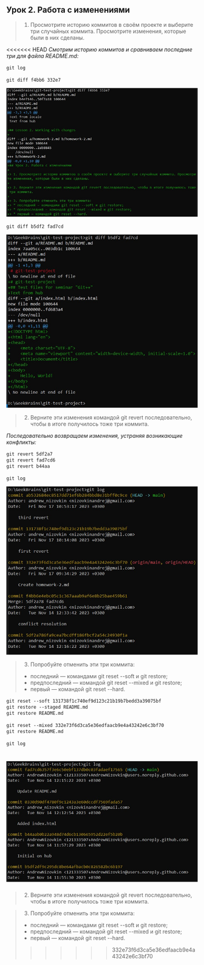 ## Урок 2. Работа с изменениями

> 1. Просмотрите историю коммитов в своём проекте и выберите три случайных коммита. Просмотрите изменения, которые были в них сделаны.

<<<<<<< HEAD
_Смотрим историю коммитов и сравниваем последние три для файла README.md:_

```
git log

git diff f4bb6 332e7

```

![scr-1.jpg](./images/scr-1.jpg)

```
git diff b5df2 fad7cd
```

![scr-2.jpg](./images/scr-2.jpg)


> 2. Верните эти изменения командой git revert последовательно, чтобы в итоге получилось тоже три коммита.

_Последовательно возвращаем изменения, устраняя возникающие конфликты:_

```
git revert 5df2a7
git revert fad7cd6
git revert b44aa

git log
```

![scr-3.jpg](./images/scr-3.jpg)


> 3. Попробуйте отменить эти три коммита:
> * последний — командами git reset --soft и git restore;
> * предпоследний — командой git reset --mixed и git restore;
> * первый — командой git reset --hard.

```
git reset --soft 131738f1c740ef9d123c21b19b7bedd3a39075bf
git restore --staged README.md
git restore README.md

git reset --mixed 332e73f6d3ca5e36edfaacb9e4a43242e6c3bf70
git restore README.md

git log

```

![scr-4.jpg](./images/scr-4.jpg)
=======
> 2. Верните эти изменения командой git revert последовательно, чтобы в итоге получилось тоже три коммита.

> 3. Попробуйте отменить эти три коммита:
> * последний — командами git reset --soft и git restore;
> * предпоследний — командой git reset --mixed и git restore;
> * первый — командой git reset --hard.
>>>>>>> 332e73f6d3ca5e36edfaacb9e4a43242e6c3bf70
